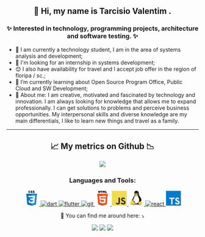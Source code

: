<h2 align="center"> 
  👋 Hi, my name is Tarcisio Valentim </strong>.
</h2>

<h3 align="center"> 
✨ Interested in technology, programming projects, architecture and software testing. ✨
</h3>
 
- 🔭 I am currently a technology student, I am in the area of ​​systems analysis and development;
- 💜 I'm looking for an internship in systems development;
- 😊 I also have availability for travel and I accept job offer in the region of floripa / sc.;
- 🌱 I’m currently learning about Open Source Program Office, Public Cloud and SW Development;
- 💬   About me: I am creative, motivated and fascinated by technology and innovation. I am always looking for knowledge that allows me to expand professionally. I can get solutions to problems and perceive business opportunities. My interpersonal skills and diverse knowledge are my main differentials, I like to learn new things and travel as a family.



------------------------------------------------------------------------


<h2 align="center"> 📈 My metrics on Github 📉 </h2>
<p align="center">
  <a href="https://github.com/devtvas">
    <img src="https://github-readme-stats.vercel.app/api/top-langs/?username=devtvas&theme=dracula&hide_langs_below=1" />
  </a>
</p>



<h3 align="center">Languages and Tools:</h3>
<p align="center">
<a href="https://www.w3schools.com/css/" target="_blank"> <img src="https://raw.githubusercontent.com/devicons/devicon/master/icons/css3/css3-original-wordmark.svg" alt="css3" width="40" height="40"/> </a> 
<a href="https://dart.dev" target="_blank"> <img src="https://www.vectorlogo.zone/logos/dartlang/dartlang-icon.svg" alt="dart" width="40" height="40"/> </a> 
<a href="https://flutter.dev" target="_blank"> <img src="https://www.vectorlogo.zone/logos/flutterio/flutterio-icon.svg" alt="flutter" width="40" height="40"/> </a>
<a href="https://git-scm.com/" target="_blank"> <img src="https://www.vectorlogo.zone/logos/git-scm/git-scm-icon.svg" alt="git" width="40" height="40"/> </a>
<a href="https://www.w3.org/html/" target="_blank"> <img src="https://raw.githubusercontent.com/devicons/devicon/master/icons/html5/html5-original-wordmark.svg" alt="html5" width="40" height="40"/> </a> 
<a href="https://developer.mozilla.org/en-US/docs/Web/JavaScript" target="_blank"> <img src="https://raw.githubusercontent.com/devicons/devicon/master/icons/javascript/javascript-original.svg" alt="javascript" width="40" height="40"/> </a> 
<a href="https://www.linux.org/" target="_blank"> <img src="https://raw.githubusercontent.com/devicons/devicon/master/icons/linux/linux-original.svg" alt="linux" width="40" height="40"/> </a> 
<a href="https://java.com/pt-BR/" target="_blank"> <img src="https://www.vectorlogo.zone/logos/java/java-icon.svg" alt="react" width="40" height="40"/> </a> 
<a href="https://www.typescriptlang.org/" target="_blank"> <img src="https://raw.githubusercontent.com/devicons/devicon/master/icons/typescript/typescript-original.svg" alt="typescript" width="40" height="40"/> 
</a> </p>

<p align="center">
  💌 You can find me around here: ⤵️
</p>

<p align="center">
<a href="mailto:Tarcisio.word@gmail.com" alt="Gmail">
  <img src="https://img.shields.io/badge/-Gmail-FF0000?style=flat-square&labelColor=FF0000&logo=gmail&logoColor=white&link=LINK-DO-SEU-EMAIL" /></a>

<a href="https://www.linkedin.com/in/devtvas/" alt="Linkedin">
  <img src="https://img.shields.io/badge/-Linkedin-0e76a8?style=flat-square&logo=Linkedin&logoColor=white&link=LINK-DO-SEU-LINKEDIN" /></a>

<a href="https://api.whatsapp.com/send?phone=5562997004940" alt="WhatsApp">
  <img src="https://img.shields.io/badge/-WhatsApp-25d366?style=flat-square&labelColor=25d366&logo=whatsapp&logoColor=white&link=API-DO-SEU-WHATSAPP"/></a>
  </p>

